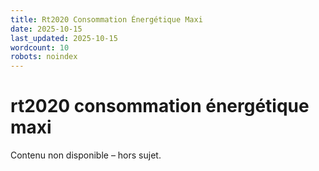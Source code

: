 ```yaml
---
title: Rt2020 Consommation Énergétique Maxi
date: 2025-10-15
last_updated: 2025-10-15
wordcount: 10
robots: noindex
---
```


# rt2020 consommation énergétique maxi

Contenu non disponible – hors sujet.